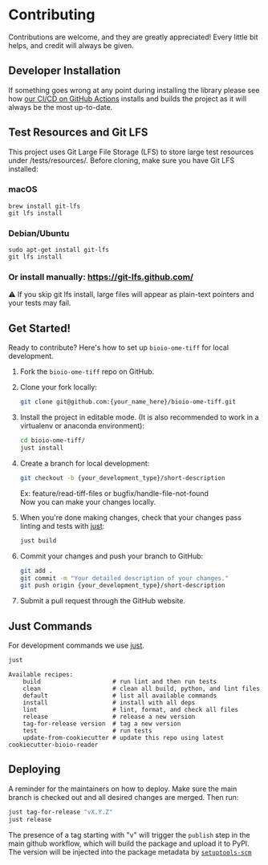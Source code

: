 # Contributing

Contributions are welcome, and they are greatly appreciated! Every little bit
helps, and credit will always be given.

## Developer Installation

If something goes wrong at any point during installing the library please see how
[our CI/CD on GitHub Actions](.github/workflows/build-main.yml) installs and builds the
project as it will always be the most up-to-date.

## Test Resources and Git LFS

  This project uses Git Large File Storage (LFS) to store large test resources under /tests/resources/.
  Before cloning, make sure you have Git LFS installed:

  ### macOS
  ```
  brew install git-lfs
  git lfs install
  ```

  ### Debian/Ubuntu
  ```
  sudo apt-get install git-lfs
  git lfs install
  ```

  ### Or install manually: https://git-lfs.github.com/

  ⚠️ If you skip git lfs install, large files will appear as plain-text pointers and your tests may fail.
  
## Get Started!

Ready to contribute? Here's how to set up `bioio-ome-tiff` for local development.

1. Fork the `bioio-ome-tiff` repo on GitHub.

2. Clone your fork locally:

    ```bash
    git clone git@github.com:{your_name_here}/bioio-ome-tiff.git
    ```

3. Install the project in editable mode. (It is also recommended to work in a virtualenv or anaconda environment):

    ```bash
    cd bioio-ome-tiff/
    just install
    ```

4. Create a branch for local development:

    ```bash
    git checkout -b {your_development_type}/short-description
    ```

    Ex: feature/read-tiff-files or bugfix/handle-file-not-found<br>
    Now you can make your changes locally.

5. When you're done making changes, check that your changes pass linting and
   tests with [just](https://github.com/casey/just):

    ```bash
    just build
    ```

6. Commit your changes and push your branch to GitHub:

    ```bash
    git add .
    git commit -m "Your detailed description of your changes."
    git push origin {your_development_type}/short-description
    ```

7. Submit a pull request through the GitHub website.

## Just Commands

For development commands we use [just](https://github.com/casey/just).

```bash
just
```
```
Available recipes:
    build                    # run lint and then run tests
    clean                    # clean all build, python, and lint files
    default                  # list all available commands
    install                  # install with all deps
    lint                     # lint, format, and check all files
    release                  # release a new version
    tag-for-release version  # tag a new version
    test                     # run tests
    update-from-cookiecutter # update this repo using latest cookiecutter-bioio-reader
```

## Deploying

A reminder for the maintainers on how to deploy.
Make sure the main branch is checked out and all desired changes
are merged. Then run:

```bash
just tag-for-release "vX.Y.Z"
just release
```

The presence of a tag starting with "v" will trigger the `publish` step in the
main github workflow, which will build the package and upload it to PyPI. The
version will be injected into the package metadata by
[`setuptools-scm`](https://github.com/pypa/setuptools_scm)
